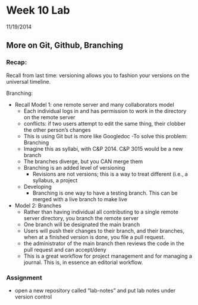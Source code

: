 # Week 10 Lab
11/19/2014
## More on Git, Github, Branching

### Recap:
Recall from last time: versioning allows you to fashion your versions on the universal timeline.

Branching:
- Recall Model 1: one remote server and many collaborators model
	- Each individual logs in and has permission to work in the directory on the remote server
	- conflicts: if two users attempt to edit the same thing, their clobber the other person’s changes
	- This is using Git but is more like Googledoc
-To solve this problem: Branching
	- Imagine this as syllabi, with C&P 2014. C&P 3015 would be a new branch
	- The branches diverge, but you CAN merge them 
	- Branching is an added level of versioning
		- Revisions are not versions; this is a way to treat different (i.e., a syllabus, a project
	- Developing
		- Branching is one way to have a testing branch. This can be merged with a live branch to make live
- Model 2: Branches
	- Rather than having individual all contributing to a single remote server directory, you branch the remote server
	- One branch will be designated the main branch
	- Users will push their changes to their branch, and their branches, when at a finished version is done, you file a pull request.
	- the administrator of the main branch then reviews the code in the pull request and can accept/deny
	- This is a great workflow for project management and for managing a journal. This is, in essence an editorial workflow.

### Assignment
- open a new repository called “lab-notes” and put lab notes under version control